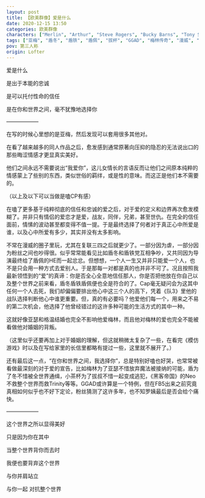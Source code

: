 ```yaml
---
layout: post
title: 【欧美群像】爱是什么
date: 2020-12-15 13:50
categories: 欧美群像
characters: ["Merlin", "Arthur", "Steve Rogers", "Bucky Barns", "Tony Stark", "Peggy Carter", "Hannibal Lector", "Will Graham", "Gellert Grindelwald", "Albus Dumbledore", "Neo", "Trinity"]
tags: ["亚梅", "盾冬", "盾铁", "盾佩", "拔杯", "GGAD", "梅林传奇", "漫威", "汉尼拔", "HP", "黑客帝国", "短评"]
pov: 第三人称
origin: Lofter
---
```


爱是什么

是出于本能的忠诚

是可以托付性命的信任

是在你和世界之间，毫不犹豫地选择你

——————

在写的时候心里想的是亚梅，然后发现可以套用很多其他对。

在看了越来越多的同人作品之后，愈发感到通常原著向压抑的隐忍的无法说出口的那些晦涩情感才更显真实美好。

他们之间永远不需要说出“我爱你”，这儿女情长的言语反而让他们之间原本纯粹的情感蒙上了些别的东西，类似世俗的羁绊，或是性的意味。而这正是他们本不需要的。

（以上及以下可以当做是嗑CP有感）

在嗑了更多基于纯粹彻底的信任和忠诚的爱之后，对于爱的定义和边界再次愈发模糊了。并非只有情侣的爱恋才是爱，战友，同伴，兄弟，甚至世仇。在完全的信任面前，情愫的波动甚至都变得不值一提。于是最终选择了何者对于真正心中所爱是谁，以及心中所爱有多少，其实并没有太多影响。

不常在漫威的圈子里玩，尤其在复联三四之后就更少了。一部分因为虐，一部分因为粉丝之间也吵得很。似乎常常能看见比如盾冬和盾铁党互相争吵，又共同因为导演最终给了盾佩的HE而一起忿忿。但想想，一个人一生又并非只能爱一个人，也不是只会用一种方式去爱别人。于是那每一对都是真的也并非不可了。况且按照我最新领悟到的“爱”的真谛：你是否全心全意地信任那人，你是否把他放在你自己以及整个世界之前来看，盾冬盾铁盾佩便也全是符合的了。Cap毫无疑问会为这其中任何一个人去死，我们却偏偏要排出他心中这三个人的高下，凭着《队3》里他的战队选择判断他心中谁更重要。但，真的有必要吗？他爱他们每一个，用来之不易的第二次机会，他选择了他曾经错过的这许多种可能的生活方式的其中一种。

这就好像亚瑟和格温结婚也完全不影响他爱梅林，而且他对梅林的爱也完全不能被看做他对婚姻的背叛。

（这里似乎还要再加上对于婚姻的理解，但这就稍微太复杂了一些，在看完《模仿游戏》时以及在写给家里的长信里都略有提过一些，这里就不展开了。）

还有最后这一点，“在你和世界之间，我选择你”，总是特别好嗑也好哭，也常常被看做最深刻的对于爱的宣告，比如梅林为了亚瑟不惜放弃魔法被接纳的可能，盾为了冬不惜被全世界通缉，小茶杯为了拔叔不惜一起变成逃犯，《黑客帝国》的Neo不救整个世界而救Trinity等等。GGAD或许算是一个特例，但在FB5出来之前究竟真相如何似乎也不好下定论，粉丝猜测了这许多年，也不知罗姨最后是否会给个痛快。

——————

这个世界之所以显得美好

只是因为你在其中

当整个世界背你而去时

我便也要背弃这个世界

与你并肩站立

与你一起 对抗整个世界
